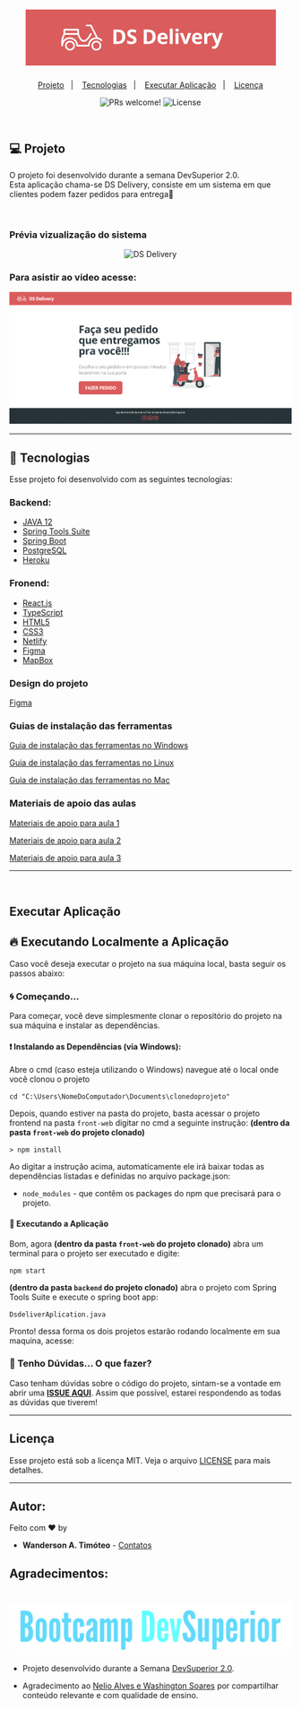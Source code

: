 <h1 align="center">
    <img alt="DS Delivery" title="DS Delivery" src=".github/logo.png" />
</h1>

<p align="center">
  <a href="#-projeto">Projeto</a>&nbsp;&nbsp;&nbsp;|&nbsp;&nbsp;&nbsp;
  <a href="#-tecnologias">Tecnologias</a>&nbsp;&nbsp;&nbsp;|&nbsp;&nbsp;&nbsp;
  <a href="#-executar aplicação">Executar Aplicação</a>&nbsp;&nbsp;&nbsp;|&nbsp;&nbsp;&nbsp;
  <a href="#-licença">Licença</a>
</p>

<p align="center">
 <img src="https://img.shields.io/static/v1?label=PRs&message=welcome&color=15C3D6&labelColor=000000" alt="PRs welcome!" />

  <img alt="License" src="https://img.shields.io/static/v1?label=license&message=MIT&color=15C3D6&labelColor=000000">
</p>
<br>

## 💻 Projeto

O projeto foi desenvolvido durante a semana DevSuperior 2.0. <br>
Esta aplicação chama-se DS Delivery, consiste em um sistema em que clientes podem fazer pedidos para entrega💜

<br>

### Prévia vizualização do sistema
<p align="center">
    <img alt="DS Delivery" title="DS Delivery" src=".github/DSDelivery.gif" />
</p>


### Para asistir ao video acesse:

[![Image](.github/home.png "Vídeo no Youtube")](https://www.youtube.com/watch?v=H3ky3PbFZuo)

---

## 🚀 Tecnologias

Esse projeto foi desenvolvido com as seguintes tecnologias:

### Backend:
- [JAVA 12](https://www.java.com/pt-BR/)
- [Spring Tools Suite](https://spring.io/tools)
- [Spring Boot](https://spring.io/projects/spring-boot)
- [PostgreSQL](https://www.postgresql.org/)
- [Heroku](https://www.heroku.com/)

### Fronend:
- [React.js](https://reactjs.org/)
- [TypeScript](https://www.typescriptlang.org/)
- [HTML5](https://developer.mozilla.org/pt-BR/docs/Web/HTML/HTML5)
- [CSS3](https://www.tutorialspoint.com/css/css3_tutorial.htm)
- [Netlify](https://www.netlify.com/)
- [Figma](https://www.figma.com/)
- [MapBox](https://www.mapbox.com/)

### Design do projeto

[Figma](https://www.figma.com/file/LAIvIzyaJsSl2A9NMrnR7W/DSDeliver01)


### Guias de instalação das ferramentas

[Guia de instalação das ferramentas no Windows](https://github.com/devsuperior/sds2/tree/master/instalacao/windows)

[Guia de instalação das ferramentas no Linux](https://github.com/devsuperior/sds2/tree/master/instalacao/linux)

[Guia de instalação das ferramentas no Mac](https://github.com/devsuperior/sds2/tree/master/instalacao/mac)

### Materiais de apoio das aulas

[Materiais de apoio para aula 1](https://github.com/devsuperior/sds2/tree/master/aula1)

[Materiais de apoio para aula 2](https://github.com/devsuperior/sds2/tree/master/aula2)

[Materiais de apoio para aula 3](https://github.com/devsuperior/sds2/tree/master/aula3)

---
<br>

## Executar Aplicação

## 🔥 Executando Localmente a Aplicação 

Caso você deseja executar o projeto na sua máquina local, basta seguir os passos abaixo:

### 🌀 Começando... 

Para começar, você deve simplesmente clonar o repositório do projeto na sua máquina e instalar as dependências.

#### ❗️ Instalando as Dependências (via Windows): 

Abre o cmd (caso esteja utilizando o Windows) navegue até o local onde você clonou o projeto

```
cd "C:\Users\NomeDoComputador\Documents\clonedoprojeto"
```

Depois, quando estiver na pasta do projeto, basta acessar o projeto frontend na pasta ``` front-web ``` digitar no cmd a seguinte instrução: **(dentro da pasta ``` front-web ``` do projeto clonado)**

```
> npm install
```

Ao digitar a instrução acima, automaticamente ele irá baixar todas as dependências listadas e definidas no arquivo package.json:

* `node_modules` - que contêm os packages do npm que precisará para o projeto.

#### 💨 Executando a Aplicação 

Bom, agora  **(dentro da pasta ``` front-web ``` do projeto clonado)** abra um terminal para o projeto ser executado e digite:
```
npm start
```

**(dentro da pasta ``` backend ``` do projeto clonado)** abra o projeto com Spring Tools Suite e execute o spring boot app:
```
DsdeliverAplication.java
```

Pronto! dessa forma os dois projetos estarão rodando localmente em sua maquina, acesse:
<br>

### 🚩 Tenho Dúvidas... O que fazer? 

Caso tenham dúvidas sobre o código do projeto, sintam-se a vontade em abrir uma **[ISSUE AQUI](https://github.com/Wanderson-A-Timoteo/dsdeliver-sds2/issues)**. Assim que possível, estarei respondendo as todas as dúvidas que tiverem!

---

##  Licença

Esse projeto está sob a licença MIT. Veja o arquivo [LICENSE](LICENSE.md) para mais detalhes.

---

## Autor:
Feito com ♥ by
* **Wanderson A. Timóteo** - [Contatos](https://wanderson.ga)

## Agradecimentos:
<h1 align="center">
    <img alt="DevSuperior" title="DevSuperior" src=".github/devsuperior.png" />
</h1>

* Projeto desenvolvido durante a Semana [DevSuperior 2.0](https://devsuperior.com.br/). 

* Agradecimento ao [Nelio Alves e Washington Soares](https://github.com/devsuperior) por compartilhar conteúdo relevante e com qualidade de ensino.



